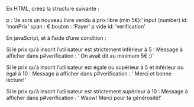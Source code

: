 En HTML, créez la structure suivante :

p : ‘Je sors un nouveau livre vendu à prix libre (min 5€):’
input (number) id: ‘monPrix’
span : €
bouton : ‘Payer’
p vide id: ’verification’

En javaScript, et à l’aide d’une condition : 

Si le prix qu’à inscrit l’utilisateur est strictement inférieur à 5 :
Message à afficher dans p#verification : ’ On avait dit au minimum 5€ :)’

Si le prix qu’à inscrit l’utilisateur est égale ou supérieur à 5 et inférieur ou égal à 10 :
Message à afficher dans p#verification : ’ Merci et bonne lecture!’

Si le prix qu’à inscrit l’utilisateur est strictement supérieur à 10 :
Message à afficher dans p#verification : ’ Waow! Merci pour ta générosité!’
